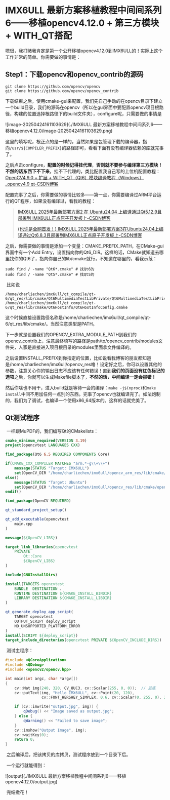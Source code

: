 # IMX6ULL 最新方案移植教程中间间系列6——移植opencv4.12.0 + 第三方模块 + WITH_QT搭配

​	嗯很，我打赌我肯定是第一个公开移植opencv4.12.0到IMX6ULL的！实际上这个工作非常的简单。你需要做的事情是：

## Step1：下载opencv和opencv_contrib的源码

```
git clone https://github.com/opencv/opencv
git clone https://github.com/opencv/opencv_contrib
```

​	下载结束之后，使用cmake-gui来配置，我们先自己手动的在opencv目录下建立一个build目录，我们的源码在opencv（所以在gui界面中要配置opencv项目根路径，构建的位置选择根路径下的build文件夹），configure呢，只需要做的事情是

![image-20250424161103629](./IMX6ULL 最新方案移植教程中间间系列6——移植opencv4.12.0/image-20250424161103629.png)

​	这里的填写呢，根正点的是一样的，当然如果是包管理下载的编译器，指向`/usr/${COMPILER_PREFIX}`的路径即可，看看下面有没有编译器依赖的库就完事了。

​	之后点击configure，**配置的时候记得挂代理**，**否则就不要参与编译第三方模块！不然的话东西下不下来**，挂不下代理的，类比配置我自己写的上位机配置教程：[OpenCV4.9.0 + 扩展 + WITH_QT（Qt6）模块编译教程（Windows）_opencv4.9 qt-CSDN博客](https://blog.csdn.net/charlie114514191/article/details/135922310)

​	配置完事了之后，你需要做的事情比较多——第一点，你需要编译过ARM平台运行的QT程序，如果没有编译过，看我的教程：

> [IMX6ULL 2025年最新部署方案2 在 Ubuntu24.04 上编译通过Qt5.12.9且部署到 IMX6ULL正点原子开发板上-CSDN博客](https://blog.csdn.net/charlie114514191/article/details/147258403)
>
> [(也许是全网首发！) IMX6ULL 2025年最新部署方案3在Ubuntu24.04上编译通过Qt6.8.3且部署到IMX6ULL正点原子开发板上-CSDN博客](https://blog.csdn.net/charlie114514191/article/details/147259376)

​	之后，你需要做的事情是添加一个变量：CMAKE_PREFIX_PATH，在CMake-gui界面中有一个Add Entry，设置指向你的Qt6_DIR。这样的话，CMake就知道去哪里找你的Qt6了，指向你自己的lib/cmake就行，不知道在哪里的，看我示范：

```
sudo find / -name "Qt6*.cmake" # 找Qt6的
sudo find / -name "Qt5*.cmake" # 找Qt5的
```

​	比如说

```
/home/charliechen/imx6ull/qt_compile/qt-6/qt_res/lib/cmake/Qt6MultimediaTestLibPrivate/Qt6MultimediaTestLibPrivateConfigVersionImpl.cmake
/home/charliechen/imx6ull/qt_compile/qt-6/qt_res/lib/cmake/Qt6HostInfo/Qt6HostInfoConfig.cmake
```

​	这个时候直接设置路径名称是/home/charliechen/imx6ull/qt_compile/qt-6/qt_res/lib/cmake/。当然注意类型是PATH。

​	下一步就是设置我们的OPENCV_EXTRA_MODULE_PATH到我们的opencv_contrib上，注意最终填写的路径是path/to/opencv_contrib/modules文件夹，人家是直接进入项目根目录的modules里面拿文件编译的。

​	之后设置INSTALL_PREFIX到你指定的位置，比如说看我博客的朋友都知道是/home/charliechen/imx6ull/opencv_res咯！设定好之后，你可以设置其他的参数，注意关心你的输出日志不应该有任何错误！直到**我们的页面没有红色标记的选项**之后，你就可以生成Makefile脚本了，**不然的话，中间编译一定会报错！**

​	然后你啥也不用干，进入build就是等待一会的编译：`make -j$(nproc)`和`make install`中间不用加任何一点别的东西。完事了opencv也就编译完了。如法炮制的，我们为了调试，也编译一个使用x86_64版本的。这样的话就完美了。

## Qt测试程序

​	一样跟MuPDF的，我们编写Qt的CMakelists：

```cmake
cmake_minimum_required(VERSION 3.19)
project(opencvtest LANGUAGES CXX)

find_package(Qt6 6.5 REQUIRED COMPONENTS Core)

if(CMAKE_CXX_COMPILER MATCHES "arm.*-g\\+\\+")
    message(STATUS "Target: IMX6ULL")
    set(OpenCV_DIR "/home/charliechen/imx6ull/opencv_arm_res/lib/cmake/opencv4")
else()
    message(STATUS "Target: Ubuntu")
    set(OpenCV_DIR "/home/charliechen/imx6ull/opencv_res/lib/cmake/opencv4")
endif()

find_package(OpenCV REQUIRED)

qt_standard_project_setup()

qt_add_executable(opencvtest
    main.cpp
)

message(${OpenCV_LIBS})

target_link_libraries(opencvtest
    PRIVATE
        Qt::Core
        ${OpenCV_LIBS}
)

include(GNUInstallDirs)

install(TARGETS opencvtest
    BUNDLE  DESTINATION .
    RUNTIME DESTINATION ${CMAKE_INSTALL_BINDIR}
    LIBRARY DESTINATION ${CMAKE_INSTALL_LIBDIR}
)

qt_generate_deploy_app_script(
    TARGET opencvtest
    OUTPUT_SCRIPT deploy_script
    NO_UNSUPPORTED_PLATFORM_ERROR
)
install(SCRIPT ${deploy_script})
target_include_directories(opencvtest PRIVATE ${OpenCV_INCLUDE_DIRS})
```

​	测试主程序：

```c++
#include <QCoreApplication>
#include <QDebug>
#include <opencv2/opencv.hpp>

int main(int argc, char *argv[])
{
    cv::Mat img(240, 320, CV_8UC3, cv::Scalar(255, 0, 0));  // 蓝底
    cv::putText(img, "Hello IMX6ULL", cv::Point(20, 120),
                cv::FONT_HERSHEY_SIMPLEX, 0.6, cv::Scalar(0, 255, 0), 2); // 绿字

    if (cv::imwrite("output.jpg", img)) {
        qDebug() << "Image saved as output.jpg";
    } else {
        qWarning() << "Failed to save image";
    }
    cv::imshow("Output Image", img);
    cv::waitKey(0);
    return 0;
}
```

​	之后编译后，把该拷贝的库拷贝，测试程序放到一个目录下后。

​	一个运行就能得到：

![output](./IMX6ULL 最新方案移植教程中间间系列6——移植opencv4.12.0/output.jpg)

​	完结撒花！